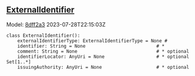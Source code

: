 ## [ExternalIdentifier](https://github.com/spdx/spdx-3-model/blob/main/model/Core/Classes/ExternalIdentifier.md)
Model: [8dff2a3](https://github.com/spdx/spdx-3-model/commit/8dff2a3243c9e00e1eb170fac749450a845ccdd6) 2023-07-28T22:15:03Z
```
class ExternalIdentifier():
    externalIdentifierType: ExternalIdentifierType = None # 
    identifier: String = None                          # * 
    comment: String = None                             # * optional 
    identifierLocator: AnyUri = None                   # * optional Set[1..*]
    issuingAuthority: AnyUri = None                    # * optional 
```
